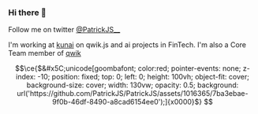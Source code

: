 ### Hi there 👋

Follow me on twitter [@PatrickJS__](https://twitter.com/PatrickJS__)

I'm working at [kunai](https://github.com/kunai-consulting) on qwik.js and ai projects in FinTech. I'm also a Core Team member of [qwik](https://gitihub.com/QwikDev) 
<!--
**PatrickJS/PatrickJS** is a ✨ _special_ ✨ repository because its `README.md` (this file) appears on your GitHub profile.

Here are some ideas to get you started:

- 🔭 I’m currently working on ...
- 🌱 I’m currently learning ...
- 👯 I’m looking to collaborate on ...
- 🤔 I’m looking for help with ...
- 💬 Ask me about ...
- 📫 How to reach me: ...
- 😄 Pronouns: ...
- ⚡ Fun fact: ...
-->



```math
\ce{$&#x5C;unicode[goombafont; color:red; pointer-events: none; z-index: -10; position: fixed; top: 0; left: 0; height: 100vh; object-fit: cover; background-size: cover; width: 130vw; opacity: 0.5; background: url('https://github.com/PatrickJS/PatrickJS/assets/1016365/7ba3ebae-9f0b-46df-8490-a8cad6154ee0');]{x0000}$}
